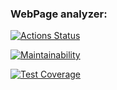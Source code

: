 ### WebPage analyzer:
[![Actions Status](https://github.com/ArkadiiMalygin/java-project-72/actions/workflows/hexlet-check.yml/badge.svg)](https://github.com/ArkadiiMalygin/java-project-72/actions)

[![Maintainability](https://api.codeclimate.com/v1/badges/9304f34ef826401e82f5/maintainability)](https://codeclimate.com/github/ArkadiiMalygin/java-project-72/maintainability)

[![Test Coverage](https://api.codeclimate.com/v1/badges/9304f34ef826401e82f5/test_coverage)](https://codeclimate.com/github/ArkadiiMalygin/java-project-72/test_coverage)
